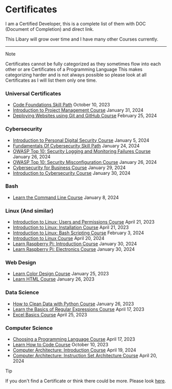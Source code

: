 # Certificates
I am a Certified Developer,
this is a complete list of them with DOC (Document of Completion) and direct link.

This Libary will grow over time and I have many other Courses currently.

---
> [!NOTE]
> Certificates cannot be fully categorized as they sometimes flow into each other or are Certificates of a Programming Language
> This makes categorizing harder and is not always possible so please look at all Certificates as I will list them only one time.

### Universal Certificates
- [Code Foundations Skill Path](https://www.codecademy.com/profiles/TheJoSam/certificates/5b55e668646caa552f8e4d1d) October 10, 2023
- [Introduction to Project Management Course](https://www.codecademy.com/profiles/TheJoSam/certificates/ea041b16233a4bd8a4f30c1dec884ebd) January 31, 2024
- [Deploying Websites using Git and GitHub Course](https://www.codecademy.com/profiles/TheJoSam/certificates/5e4c6705f21846aea9ab451bcbfb38ed) February 25, 2024

### Cybersecurity
- [Introduction to Personal Digital Security Course](https://www.codecademy.com/profiles/TheJoSam/certificates/7c3ebc633190492884fdd3a8df67102e) January 5, 2024
- [Fundamentals Of Cybersecurity Skill Path](https://www.codecademy.com/profiles/TheJoSam/certificates/06984a073b064e61879cca3e82a9b3d2) January 24, 2024
- [OWASP Top 10: Security Logging and Monitoring Failures Course](https://www.codecademy.com/profiles/TheJoSam/certificates/f28f1463e9cf4a6ea8f8701f0e012681) January 26, 2024
- [OWASP Top 10: Security Misconfiguration Course](https://www.codecademy.com/profiles/TheJoSam/certificates/0beba7e2eabe433a9ba9f9f6b6e595cc) January 26, 2024
- [Cybersecurity for Business Course](https://www.codecademy.com/profiles/TheJoSam/certificates/a2a257b12a3d49d7ab75c20ea15e7d88) January 29, 2024
- [Introduction to Cybersecurity Course](https://www.codecademy.com/profiles/TheJoSam/certificates/de0bd5c89521d004ce449a86b0ad3319) January 30, 2024

### Bash
- [Learn the Command Line Course](https://www.codecademy.com/profiles/TheJoSam/certificates/c87ba0541f8be78bc2f4ba1128233f6f) January 8, 2024

### Linux (And similar)
- [Introduction to Linux: Users and Permissions Course](https://www.codecademy.com/profiles/TheJoSam/certificates/0ff749b093ff48348b8b1b506f0903aa) April 21, 2023
- [Introduction to Linux: Installation Course](https://www.codecademy.com/profiles/TheJoSam/certificates/a2a7afb40f7a4567931961bf1624b4b3) April 21, 2023
- [Introduction to Linux: Bash Scripting Course](https://www.codecademy.com/profiles/TheJoSam/certificates/eed44424eb684a0aaddf054e46c50567) February 3, 2024
- [Introduction to Linux Course](https://www.codecademy.com/profiles/TheJoSam/certificates/54de574543f242baaf263227f82073bf) April 20, 2024
- [Learn Raspberry Pi: Introduction Course](https://www.codecademy.com/profiles/TheJoSam/certificates/e5d0f9258b754ba88f14abde6a5fe2d7) January 30, 2024
- [Learn Raspberry Pi: Electronics Course](https://www.codecademy.com/profiles/TheJoSam/certificates/097406f8d52f46519be523507a6a73f7) January 30, 2024

### Web Design
- [Learn Color Design Course](https://www.codecademy.com/profiles/TheJoSam/certificates/0a6884fad1dbf4afe5df084d2ec1e7c3) January 25, 2023
- [Learn HTML Course](https://www.codecademy.com/profiles/TheJoSam/certificates/9eb0741e5ebef1f9f58a53bfac67d3a7) January 26, 2023

### Data Science
- [How to Clean Data with Python Course](https://www.codecademy.com/profiles/TheJoSam/certificates/e773a003314c1be60da8388a90a77e78) January 26, 2023
- [Learn the Basics of Regular Expressions Course](https://www.codecademy.com/profiles/TheJoSam/certificates/9da8e26980d5139405439ee7578b8b69) April 17, 2023
- [Excel Basics Course](https://www.codecademy.com/profiles/TheJoSam/certificates/5b9a2fc11f7242e1b1a4fe1fbd1bf464) April 25, 2023

### Computer Science
- [Choosing a Programming Language Course](https://www.codecademy.com/profiles/TheJoSam/certificates/3d1976adb480406197a8e8765fe3f884) April 17, 2023
- [Learn How to Code Course](https://www.codecademy.com/profiles/TheJoSam/certificates/11a686a7fd57b8c214f7f92749388d42) October 10, 2023
- [Computer Architecture: Introduction Course](https://www.codecademy.com/profiles/TheJoSam/certificates/279cc7d4cc4c4ca7b37677ca314f466c) April 19, 2024
- [Computer Architecture: Instruction Set Architecture Course](https://www.codecademy.com/profiles/TheJoSam/certificates/6551495d618d4156a8436291b5a93020) April 20, 2024

> [!TIP]
> If you don't find a Certificate or think there could be more. Please look [here](https://www.codecademy.com/profiles/TheJoSam).
